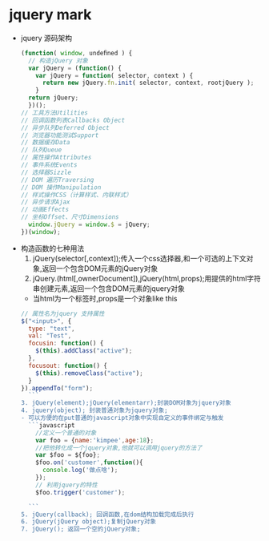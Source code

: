 # jquery mark
  - jquery 源码架构
    ```javascript
    (function( window, undeﬁned ) {
      // 构造jQuery 对象
      var jQuery = (function() {
        var jQuery = function( selector, context ) {
          return new jQuery.fn.init( selector, context, rootjQuery );
        }
      return jQuery;
      })();
    // 工具方法Utilities
    // 回调函数列表Callbacks Object
    // 异步队列Deferred Object
    // 浏览器功能测试Support
    // 数据缓存Data
    // 队列Queue
    // 属性操作Attributes
    // 事件系统Events
    // 选择器Sizzle
    // DOM 遍历Traversing
    // DOM 操作Manipulation
    // 样式操作CSS（计算样式、内联样式）
    // 异步请求Ajax
    // 动画Effects
    // 坐标Offset、尺寸Dimensions
      window.jQuery = window.$ = jQuery;
    })(window);
    ```
  - 构造函数的七种用法
    1. jQuery(selector[,context]);传入一个css选择器,和一个可选的上下文对象,返回一个包含DOM元素的jQuery对象
    2. jQuery.(html[,ownerDocument]),jQuery(html,props);用提供的html字符串创建元素,返回一个包含DOM元素的jquery对象
      - 当html为一个标签时,props是一个对象like this
      ```javascript
      // 属性名为jquery 支持属性
      $("<input>", {
        type: "text",
        val: "Test",
        focusin: function() {
          $(this).addClass("active");
        },
        focusout: function() {
          $(this).removeClass("active");
        }
      }).appendTo("form");
        ```
    3. jQuery(element);jQuery(elementarr);封装DOM对象为jquery对象
    4. jquery(object); 封装普通对象为jquery对象;
      - 可以方便的在put普通的javascript对象中实现自定义的事件绑定与触发
        ```javascript
          //定义一个普通的对象
          var foo = {name:'kimpee',age:18};
          //把他转化成一个jquery对象,他就可以调用jquery的方法了
          var $foo = ${foo};
          $foo.on('customer',function(){
            console.log('做点啥');
          });
          // 利用jquery的特性
          $foo.trigger('customer');

        ```
    5. jQuery(callback); 回调函数,在dom结构加载完成后执行
    6. jQuery(jQuery object);复制jQuery对象
    7. jQuery(); 返回一个空的jQuery对象;
